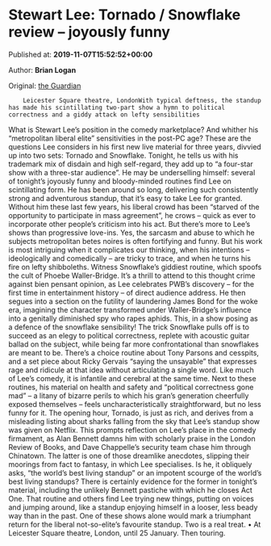 
# Stewart Lee: Tornado / Snowflake review – joyously funny

Published at: **2019-11-07T15:52:52+00:00**

Author: **Brian Logan**

Original: [the Guardian](https://www.theguardian.com/stage/2019/nov/07/stewart-lee-tornado-snowflake-review-leicester-square-theatre)


        Leicester Square theatre, LondonWith typical deftness, the standup has made his scintillating two-part show a hymn to political correctness and a giddy attack on lefty sensibilities
      
What is Stewart Lee’s position in the comedy marketplace? And whither his “metropolitan liberal elite” sensitivities in the post-PC age? These are the questions Lee considers in his first new live material for three years, divvied up into two sets: Tornado and Snowflake. Tonight, he tells us with his trademark mix of disdain and high self-regard, they add up to “a four-star show with a three-star audience”. He may be underselling himself: several of tonight’s joyously funny and bloody-minded routines find Lee on scintillating form.
He has been around so long, delivering such consistently strong and adventurous standup, that it’s easy to take Lee for granted. Without him these last few years, his liberal crowd has been “starved of the opportunity to participate in mass agreement”, he crows – quick as ever to incorporate other people’s criticism into his act. But there’s more to Lee’s shows than progressive love-ins. Yes, the sarcasm and abuse to which he subjects metropolitan betes noires is often fortifying and funny. But his work is most intriguing when it complicates our thinking, when his intentions – ideologically and comedically – are tricky to trace, and when he turns his fire on lefty shibboleths.
Witness Snowflake’s giddiest routine, which spoofs the cult of Phoebe Waller-Bridge. It’s a thrill to attend to this thought crime against bien pensant opinion, as Lee celebrates PWB’s discovery – for the first time in entertainment history – of direct audience address. He then segues into a section on the futility of laundering James Bond for the woke era, imagining the character transformed under Waller-Bridge’s influence into a genitally diminished spy who rapes aphids.
This, in a show posing as a defence of the snowflake sensibility! The trick Snowflake pulls off is to succeed as an elegy to political correctness, replete with acoustic guitar ballad on the subject, while being far more confrontational than snowflakes are meant to be. There’s a choice routine about Tony Parsons and cesspits, and a set piece about Ricky Gervais “saying the unsayable” that expresses rage and ridicule at that idea without articulating a single word. Like much of Lee’s comedy, it is infantile and cerebral at the same time.
Next to these routines, his material on health and safety and “political correctness gone mad” – a litany of bizarre perils to which his gran’s generation cheerfully exposed themselves – feels uncharacteristically straightforward, but no less funny for it.
The opening hour, Tornado, is just as rich, and derives from a misleading listing about sharks falling from the sky that Lee’s standup show was given on Netflix. This prompts reflection on Lee’s place in the comedy firmament, as Alan Bennett damns him with scholarly praise in the London Review of Books, and Dave Chappelle’s security team chase him through Chinatown.
The latter is one of those dreamlike anecdotes, slipping their moorings from fact to fantasy, in which Lee specialises. Is he, it obliquely asks, “the world’s best living standup” or an impotent scourge of the world’s best living standups? There is certainly evidence for the former in tonight’s material, including the unlikely Bennett pastiche with which he closes Act One. That routine and others find Lee trying new things, putting on voices and jumping around, like a standup enjoying himself in a looser, less beady way than in the past. One of these shows alone would mark a triumphant return for the liberal not-so-elite’s favourite standup. Two is a real treat.
• At Leicester Square theatre, London, until 25 January. Then touring.
